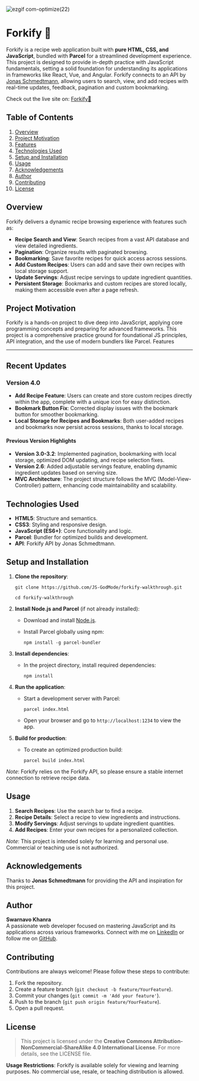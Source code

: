 ![ezgif com-optimize(22)](https://github.com/user-attachments/assets/47060a67-0e0f-4147-82e5-f5af2577d63c)

# Forkify 🍲

Forkify is a recipe web application built with **pure HTML, CSS, and JavaScript**, bundled with **Parcel** for a streamlined development experience. This project is designed to provide in-depth practice with JavaScript fundamentals, setting a solid foundation for understanding its applications in frameworks like React, Vue, and Angular. Forkify connects to an API by [Jonas Schmedtmann](https://x.com/jonasschmedtman), allowing users to search, view, and add recipes with real-time updates, feedback, pagination and custom bookmarking.

Check out the live site on: [Forkify🍴](https://js-godmode.github.io/forkify-walkthrough/)

## Table of Contents

1.  [Overview](#overview)
2.  [Project Motivation](#project-motivation)
3.  [Features](#features)
4.  [Technologies Used](#technologies-used)
5.  [Setup and Installation](#setup-and-installation)
6.  [Usage](#usage)
7.  [Acknowledgements](#acknowledgements)
8.  [Author](#author)
9.  [Contributing](#contributing)
10. [License](#license)

## Overview

Forkify delivers a dynamic recipe browsing experience with features such as:

- **Recipe Search and View**: Search recipes from a vast API database and view detailed ingredients.
- **Pagination**: Organize results with paginated browsing.
- **Bookmarking**: Save favorite recipes for quick access across sessions.
- **Add Custom Recipes**: Users can add and save their own recipes with local storage support.
- **Update Servings**: Adjust recipe servings to update ingredient quantities.
- **Persistent Storage**: Bookmarks and custom recipes are stored locally, making them accessible even after a page refresh.

## Project Motivation

Forkify is a hands-on project to dive deep into JavaScript, applying core programming concepts and preparing for advanced frameworks. This project is a comprehensive practice ground for foundational JS principles, API integration, and the use of modern bundlers like Parcel.
Features

---

## Recent Updates

### Version 4.0

- **Add Recipe Feature**: Users can create and store custom recipes directly within the app, complete with a unique icon for easy distinction.
- **Bookmark Button Fix**: Corrected display issues with the bookmark button for smoother bookmarking.
- **Local Storage for Recipes and Bookmarks**: Both user-added recipes and bookmarks now persist across sessions, thanks to local storage.

#### Previous Version Highlights

- **Version 3.0-3.2**: Implemented pagination, bookmarking with local storage, optimized DOM updating, and recipe selection fixes.
- **Version 2.6**: Added adjustable servings feature, enabling dynamic ingredient updates based on serving size.
- **MVC Architecture**: The project structure follows the MVC (Model-View-Controller) pattern, enhancing code maintainability and scalability.

## Technologies Used

- **HTML5**: Structure and semantics.
- **CSS3**: Styling and responsive design.
- **JavaScript (ES6+)**: Core functionality and logic.
- **Parcel**: Bundler for optimized builds and development.
- **API**: Forkify API by Jonas Schmedtmann.

## Setup and Installation

1.  **Clone the repository**:

    ```
    git clone https://github.com/JS-GodMode/forkify-walkthrough.git

    cd forkify-walkthrough
    ```

2.  **Install Node.js and Parcel** (if not already installed):

    - Download and install [Node.js](https://nodejs.org/).
    - Install Parcel globally using npm:

      `npm install -g parcel-bundler`

3.  **Install dependencies**:

    - In the project directory, install required dependencies:

      `npm install`

4.  **Run the application**:

    - Start a development server with Parcel:

      `parcel index.html`

    - Open your browser and go to `http://localhost:1234` to view the app.

5.  **Build for production**:

    - To create an optimized production build:

      `parcel build index.html`

_Note_: Forkify relies on the Forkify API, so please ensure a stable internet connection to retrieve recipe data.

## Usage

1.  **Search Recipes**: Use the search bar to find a recipe.
2.  **Recipe Details**: Select a recipe to view ingredients and instructions.
3.  **Modify Servings**: Adjust servings to update ingredient quantities.
4.  **Add Recipes**: Enter your own recipes for a personalized collection.

_Note_: This project is intended solely for learning and personal use. Commercial or teaching use is not authorized.

## Acknowledgements

Thanks to **Jonas Schmedtmann** for providing the API and inspiration for this project.

## Author

**Swarnavo Khanra**\
A passionate web developer focused on mastering JavaScript and its applications across various frameworks. Connect with me on [LinkedIn](https://in.linkedin.com/in/swarnavo-khanra) or follow me on [GitHub](https://github.com/Anonav0).

## Contributing

Contributions are always welcome! Please follow these steps to contribute:

1.  Fork the repository.
2.  Create a feature branch (`git checkout -b feature/YourFeature`).
3.  Commit your changes (`git commit -m 'Add your feature'`).
4.  Push to the branch (`git push origin feature/YourFeature`).
5.  Open a pull request.

## License

> This project is licensed under the **Creative Commons Attribution-NonCommercial-ShareAlike 4.0 International License**. For more details, see the LICENSE file.

**Usage Restrictions**: Forkify is available solely for viewing and learning purposes. No commercial use, resale, or teaching distribution is allowed.
